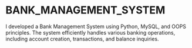 # BANK_MANAGEMENT_SYSTEM
I developed a Bank Management System using Python, MySQL, and  OOPS principles. The system efficiently handles various banking operations, including account creation, transactions, and balance inquiries.
